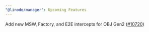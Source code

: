 ```yaml
---
"@linode/manager": Upcoming Features
---
```


Add new MSW, Factory, and E2E intercepts for OBJ Gen2 ([#10720](https://github.com/linode/manager/pull/10720))
